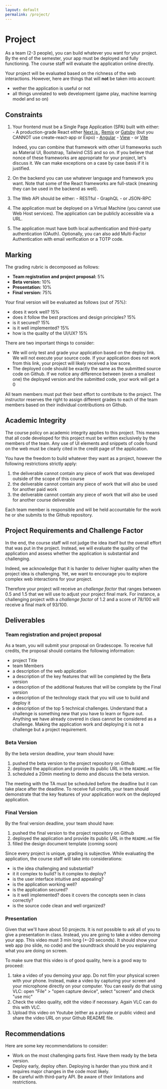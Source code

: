 ```yaml
---
layout: default
permalink: /project/
---
```


# Project

As a team (2-3 people), you can build whatever you want for your project. By the end of the semester, your app must be deployed and fully functioning. The course staff will evaluate the application online directly. 

Your project will be evaluated based on the richness of the web interactions. However, here are things that will **not** be taken into account:

- wether the application is useful or not
- all things unrelated to web development (game play, machine learning model and so on)

## Constraints

1. Your frontend must be a Single Page Application (SPA) built with either:
        - A production-grade React either [Next.js ](https://nextjs.org/), [Remix](https://remix.run/) or [Gatsby](https://www.gatsbyjs.com/) (but you  CANNOT use create-react-app or Expo)
        - [Angular](https://angular.io/) 
        -  [View](https://vuejs.org/)
        - or [Vite](https://github.com/vitejs/vite)

    Indeed, you can combine that framework with other UI frameworks such as Material UI, Bootstrap, Tailwind CSS and so on. If you believe that nonce of these frameworks are appropriate for your project, let's discuss it. We can make exceptions on a case by case basis if it is justified. 

2. On the backend you can use whatever language and framework you want. Note that some of the React frameworks are full-stack (meaning they can be used in the backend as well). 

3. The Web API should be either:
        - RESTful
        - GraphQL
        - or JSON-RPC 

4. The application must be deployed on a Virtual Machine (you cannot use Web Host services). The application can be publicly accessible via a URL. 

5. The application must have both local authentication and third-party authentication (OAuth). Optionally, you can also add Multi-Factor Authentication with email verification or a TOTP code. 
 
## Marking 

The grading rubric is decomposed as follows: 

- **Team registration and project proposal:** 5%
- **Beta version:** 10%
- **Presentation:** 10%
- **Final version:** 75%

Your final version will be evaluated as follows (out of 75%):

- does it work well? 15% 
- does it follow the best practices and design principles? 15%
- is it secured? 15%
- is it well implemented? 15%
- how is the quality of the UI/UX? 15%

There are two important things to consider:

- We will only test and grade your application based on the deploy link. We will not execute your source code. If your application does not work from this link, your project will likely received a low score. 
- The deployed code should be exactly the same as the submitted source code on Github. If we notice any difference between (even a smallest one) the deployed version and the submitted code, your work will get a 0

All team members must put their best effort to contribute to the project. The instructor reserves the right to assign different grades to each of the team members based on their individual contributions on Github.

## Academic Integrity

The course policy on academic integrity applies to this project. This means that all code developed for this project must be written exclusively by the members of the team. Any use of UI elements and snippets of code found on the web must be clearly cited in the credit page of the application. 

You have the freedom to build whatever they want as a project, however the following restrictions strictly apply: 

1. the deliverable cannot contain any piece of work that was developed outside of the scope of this course
1. the deliverable cannot contain any piece of work that will also be used for another paid work
1. the deliverable cannot contain any piece of work that will also be used for another course deliverable

Each team member is responsible and will be held accountable for the work he or she submits to the Github repository. 

## Project Requirements and Challenge Factor

In the end, the course staff will not judge the idea itself but the overall effort that was put in the project. Instead, we will evaluate the quality of the application and assess whether the application is substantial and challenging. 

Indeed, we acknowledge that it is harder to deliver higher quality when the project idea is challenging. Yet, we want to encourage you to explore complex web interactions for your project. 

Therefore your project will receive an *challenge factor* that ranges between 0.5 and 1.5 that we will use to adjust your project final mark. For instance, a challenging project with a *challenge factor* of 1.2 and a score of 78/100 will receive a final mark of 93/100.

## Deliverables

### Team registration and project proposal

As a team, you will submit your proposal on Gradescope. To receive full credits, the proposal should contains the following information: 

- project Title
- team Members
- a description of the web application
- a description of the key features that will be completed by the Beta version
- a description of the additional features that will be complete by the Final version
- a description of the technology stack that you will use to build and deploy it
- a description of the top 5 technical challenges. Understand that a challenge is something new that you have to learn or figure out. Anything we have already covered in class cannot be considered as a challenge. Making the application work and deploying it is not a challenge but a project requirement. 

### Beta Version

By the beta version deadline, your team should have:

1. pushed the beta version to the project repository on Github
2. deployed the application and provide its public URL in the `README.md` file
3. scheduled a 20min meeting to demo and discuss the beta version. 

The meeting with the TA must be scheduled before the deadline but it can take place after the deadline. To receive full credits, your team should demonstrate that the key features of your application work on the deployed application. 

### Final Version

By the final version deadline, your team should have: 

1. pushed the final version to the project repository on Github
2. deployed the application and provide its public URL in the `README.md` file
3. filled the design document template (coming soon)

Since every project is unique, grading is subjective. While evaluating the application, the course staff will take into considerations:

- is the idea challenging and substantial?
- it it complex to build? Is it complex to deploy?
- is the user interface intuitive and appealing?
- is the application working well?
- is the application secured? 
- is it well implemented? does it covers the concepts seen in class correctly?
- is the source code clean and well organized?

### Presentation

Given that we'll have about 50 projects. It is not possible to ask all of you to give a presentation in class. Instead, you are going to take a video demoing your app. This video must 3 min long (+-20 seconds). It should show your web app (no slide, no code) and the soundtrack should be you explaining what you are doing on screen. 

To make sure that this video is of good quality, here is a good way to proceed: 

1. take a video of you demoing your app. Do not film your physical screen with your phone. Instead, make a video by capturing your screen and your microphone directly on your computer. You can easily do that using VLC: open "File" > "open capture device", select "screen" and check "use mic"
2. Check the video quality, edit the video if necessary. Again VLC can do this with VLC. 
3. Upload this video on Youtube (either as a private or public video) and share the video URL on your Github README file.

## Recommendations

Here are some key recommendations to consider: 

- Work on the most challenging parts first. Have them ready by the beta version. 
- Deploy early, deploy often. Deploying is harder than you think and it requires major changes in the code most likely. 
- Be careful with third-party API. Be aware of their limitations and restrictions.
